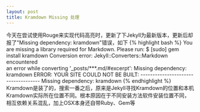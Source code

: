 ```yaml
---
layout: post
title: Kramdown Missing 处理
---
```

今天在尝试使用Rouge来实现代码高亮时，更新了下Jekyll为最新版本，更新后却报了"Missing dependency: kramdown"错误，如下
{% highlight bash %}
You are missing a library required for Markdown. Please run:
  $ [sudo] gem install kramdown
  Conversion error: Jekyll::Converters::Markdown encountered  
  an error while converting '_posts/***.md/#excerpt':
                    Missing dependency: kramdown
             ERROR: YOUR SITE COULD NOT BE BUILT:
                    ------------------------------------
                    Missing dependency: kramdown
{% endhighlight %}
Kramdown是装了的，搜索一番之后，原来是Jekyll寻找Kramdown的位置和本机Kramdown实际所在位置不同。根本原因在于不同安装方法软件安装位置不同，相互依赖关系混乱，加上OSX本身还自带Ruby、Gem等